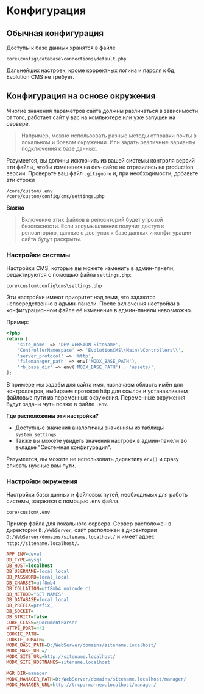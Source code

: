 # Конфигурация #
## Обычная конфигурация ## 

Доступы к базе данных хранятся в файле
```
core\config\database\connections\default.php
```
Дальнейших настроек, кроме корректных логина и пароля к бд, Evolution CMS не требует.

## Конфигурация на основе окружения ## 

Многие значения параметров сайта должны различаться в зависимости от того, работает сайт у вас на компьютере или уже запущен на сервере.

> Например, можно использовать разные методы отправки почты в локальном и боевом окружении. Или задать различные варианты подключения к базе данных.

Разумеется, вы должны исключить из вашей системы контроля версий эти файлы, чтобы изменения на dev-сайте не отразились на production версии.
Проверьте ваш файл `.gitignore` и, при необходимости, добавьте эти строки

```
/core/custom/.env
/core/custom/config/cms/settings.php
```

**Важно**
> Включение этих файлов в репозиторий будет угрозой безопасности. Если злоумышленник получит доступ к репозиторию, данные о доступах к базе данных и конфигурации сайта будут раскрыты.


### Настройки системы ###

Настройки CMS, которые вы можете изменить в админ-панели, редактируются с  помощью файла `settings.php`:

```
core\custom\config\cms\settings.php
```

Эти настройки имеют приоритет над теми, что задаются непосредственно в админ-панели. После включения настройки в конфигурационном файле её изменение в админ-панели невозможно.

Пример:

```php
<?php
return [
    'site_name' => 'DEV-VERSION SiteName',
    'ControllerNamespace' => 'EvolutionCMS\\Main\\Controllers\\',
    'server_protocol' => 'http',
    'filemanager_path' => env('MODX_BASE_PATH'), 
    'rb_base_dir' => env('MODX_BASE_PATH') . 'assets/',
];
```
В примере мы задаём для сайта имя, назначаем область имён для контроллеров, выбираем протокол http для ссылок и устанавливаем файловые пути из переменных окружения. Переменные окружения будут заданы чуть позже в файле `.env`.

**Где расположены эти настройки?**

 * Доступные значения аналогичны значениям из таблицы `system_settings`. 
 * Также вы можете увидеть значения настроек в админ-панели во вкладке "Системная конфигурация".


Разумеется, вы можете не использовать директиву `env()` и сразу вписать нужные вам пути.


### Настройки окружения ### 
Настройки базы данных и файловых путей, необходимых для работы системы, задаются  с помощью .env файла.
```
core\custom\.env
```
Пример файла для локального сервера. Сервер расположен в директории `D:/WebServer`, сайт расположен в директории `D:/WebServer/domains/sitename.localhost/` и имеет адрес `http://sitename.localhost/`.

```ini
APP_ENV=devel
DB_TYPE=mysql
DB_HOST=localhost
DB_USERNAME=local_local
DB_PASSWORD=local_local
DB_CHARSET=utf8mb4
DB_COLLATION=utf8mb4_unicode_ci
DB_METHOD="SET NAMES"
DB_DATABASE=local_local
DB_PREFIX=prefix_
DB_SOCKET=
DB_STRICT=false
CORE_CLASS=\DocumentParser
HTTPS_PORT=443
COOKIE_PATH=
COOKIE_DOMAIN=
MODX_BASE_PATH=D:/WebServer/domains/sitename.localhost/
MODX_BASE_URL=/
MODX_SITE_URL=http://sitename.localhost/
MODX_SITE_HOSTNAMES=sitename.localhost

MGR_DIR=manager
MODX_MANAGER_PATH=D:/WebServer/domains/sitename.localhost/manager/
MODX_MANAGER_URL=http://trcparma-new.localhost/manager/

```
